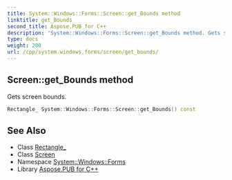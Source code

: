```yaml
---
title: System::Windows::Forms::Screen::get_Bounds method
linktitle: get_Bounds
second_title: Aspose.PUB for C++
description: 'System::Windows::Forms::Screen::get_Bounds method. Gets screen bounds in C++.'
type: docs
weight: 200
url: /cpp/system.windows.forms/screen/get_bounds/
---
```

## Screen::get_Bounds method


Gets screen bounds.

```cpp
Rectangle_ System::Windows::Forms::Screen::get_Bounds() const
```

## See Also

* Class [Rectangle_](../rectangle_/)
* Class [Screen](../)
* Namespace [System::Windows::Forms](../../)
* Library [Aspose.PUB for C++](../../../)
